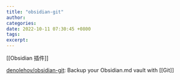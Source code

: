 ```yaml
---
title: "obsidian-git"
author: 
categories: 
date: 2022-10-11 07:30:45 +0800
tags: 
excerpt: 
---
```







[[Obsidian 插件]]

[denolehov/obsidian-git](https://github.com/denolehov/obsidian-git): Backup your Obsidian.md vault with [[Git]]













